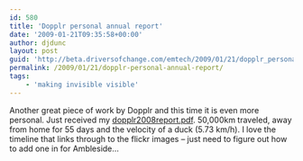 ```yaml
---
id: 580
title: 'Dopplr personal annual report'
date: '2009-01-21T09:35:58+00:00'
author: djdunc
layout: post
guid: 'http://beta.driversofchange.com/emtech/2009/01/21/dopplr_personal_annual_report/'
permalink: /2009/01/21/dopplr-personal-annual-report/
tags:
    - 'making invisible visible'
---
```


Another great piece of work by Dopplr and this time it is even more personal. Just received my [dopplr2008report.pdf](/assets/docs/2008_dopplr2008report.pdf). 50,000km traveled, away from home for 55 days and the velocity of a duck (5.73 km/h). I love the timeline that links through to the flickr images – just need to figure out how to add one in for Ambleside…
